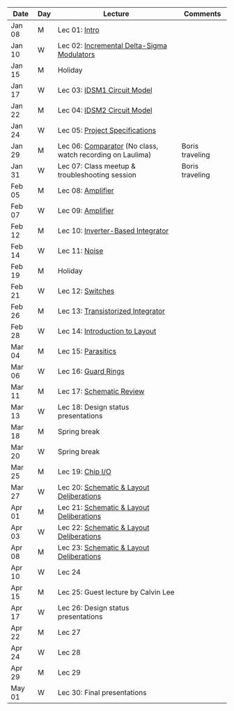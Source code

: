 | Date  | Day  | Lecture  | Comments  |
|---|---|---|---|
|Jan 08	|M |Lec 01: [Intro](/1_Lectures/pdf/LEC01.pdf) |   |
|Jan 10	|W |Lec 02: [Incremental Delta-Sigma Modulators](/1_Lectures/pdf/LEC02.pdf) |   |
|Jan 15	|M |Holiday  |   |
|Jan 17	|W |Lec 03: [IDSM1 Circuit Model](/1_Lectures/pdf/LEC03.pdf) |   |
|Jan 22	|M |Lec 04: [IDSM2 Circuit Model](/1_Lectures/pdf/LEC04.pdf) |   |
|Jan 24	|W |Lec 05: [Project Specifications](/1_Lectures/pdf/LEC05.pdf)   |   |
|Jan 29	|M |Lec 06: [Comparator](/1_Lectures/pdf/LEC05.pdf) (No class, watch recording on Laulima)   |Boris traveling   |
|Jan 31	|W |Lec 07: Class meetup & troubleshooting session   |Boris traveling   |
|Feb 05	|M |Lec 08: [Amplifier](/1_Lectures/pdf/LEC08.pdf)   |   |
|Feb 07	|W |Lec 09: [Amplifier](/1_Lectures/pdf/LEC09.pdf)   |   |
|Feb 12	|M |Lec 10: [Inverter-Based Integrator](/1_Lectures/pdf/LEC10.pdf) |   |
|Feb 14	|W |Lec 11: [Noise](/1_Lectures/pdf/LEC11.pdf)    |   |
|Feb 19	|M |Holiday  |   |
|Feb 21	|W |Lec 12: [Switches](/1_Lectures/pdf/LEC12.pdf)   |   |
|Feb 26	|M |Lec 13: [Transistorized Integrator](/1_Lectures/pdf/LEC13.pdf)   |   |
|Feb 28	|W |Lec 14: [Introduction to Layout](/1_Lectures/pdf/LEC14.pdf)   |   |
|Mar 04	|M |Lec 15: [Parasitics](/1_Lectures/pdf/LEC15.pdf)   |   |
|Mar 06	|W |Lec 16: [Guard Rings](/1_Lectures/pdf/LEC16.pdf)   |   |
|Mar 11	|M |Lec 17: [Schematic Review](/1_Lectures/pdf/LEC17.pdf) |   |
|Mar 13	|W |Lec 18: Design status presentations   |   |
|Mar 18	|M |Spring break   |   |
|Mar 20	|W |Spring break   |   |
|Mar 25	|M |Lec 19: [Chip I/O](/1_Lectures/pdf/LEC19.pdf)   |   |
|Mar 27	|W |Lec 20: [Schematic & Layout Deliberations](/1_Lectures/pdf/LEC20.pdf) |   |
|Apr 01	|M |Lec 21: [Schematic & Layout Deliberations](/1_Lectures/pdf/LEC21.pdf)|   |
|Apr 03	|W |Lec 22: [Schematic & Layout Deliberations](/1_Lectures/pdf/LEC22.pdf)   |   |
|Apr 08	|M |Lec 23: [Schematic & Layout Deliberations](/1_Lectures/pdf/LEC23.pdf)   |   |
|Apr 10	|W |Lec 24   |   |
|Apr 15	|M |Lec 25: Guest lecture by Calvin Lee   |   |
|Apr 17	|W |Lec 26: Design status presentations   |   |
|Apr 22	|M |Lec 27   |   |
|Apr 24	|W |Lec 28   |   |
|Apr 29	|M |Lec 29   |   |
|May 01	|W |Lec 30: Final presentations   |   |